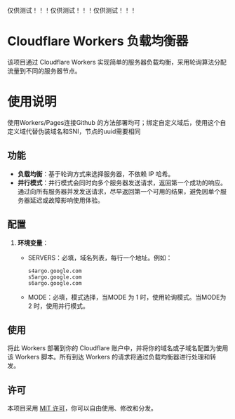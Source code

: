仅供测试！！！仅供测试！！！仅供测试！！！

# Cloudflare Workers 负载均衡器

该项目通过 Cloudflare Workers 实现简单的服务器负载均衡，采用轮询算法分配流量到不同的服务器节点。

# 使用说明

使用Workers/Pages连接Github 的方法部署均可；绑定自定义域后，使用这个自定义域代替伪装域名和SNI，节点的uuid需要相同

## 功能

- **负载均衡**：基于轮询方式来选择服务器，不依赖 IP 哈希。
- **并行模式**：并行模式会同时向多个服务器发送请求，返回第一个成功的响应。通过向所有服务器并发发送请求，尽早返回第一个可用的结果，避免因单个服务器延迟或故障影响使用体验。

## 配置

1. **环境变量**：

   - SERVERS：必填，域名列表，每行一个地址。例如：
     ```
     s4argo.google.com
     s5argo.google.com
     s6argo.google.com
     ```
   - MODE：必填，模式选择，当MODE 为 1 时，使用轮询模式。当MODE为 2 时，使用并行模式。


## 使用

将此 Workers 部署到你的 Cloudflare 账户中，并将你的域名或子域名配置为使用该 Workers 脚本。所有到达 Workers 的请求将通过负载均衡器进行处理和转发。

## 许可

本项目采用 [MIT 许可](LICENSE)，你可以自由使用、修改和分发。
